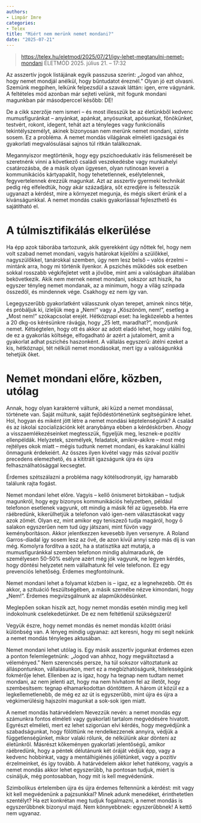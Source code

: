 ```yaml
---
authors:
- Limpár Imre
categories:
- Telex
title: "Miért nem merünk nemet mondani?"
date: "2025-07-21"
---
```


> https://telex.hu/eletmod/2025/07/21/igy-lehet-megtanulni-nemet-mondani
> ÉLETMÓD 2025. július 21. – 17:32

Az asszertív jogok listájának egyik passzusa szerint: „Jogod van ahhoz, hogy nemet mondjál anélkül, hogy bűntudatot éreznél.” Olyan jó ezt olvasni. Szemünk megpihen, lelkünk felpezsdül a szavak láttán: igen, erre vágynánk. A feltételes mód azonban már sejteti velünk, mit fogunk mondani magunkban pár másodperccel később: DE!

De a cikk szerzője nem ismeri – és most illesszük be az életünkből kedvenc mumusfiguránkat – anyánkat, apánkat, anyósunkat, apósunkat, főnökünket, testvért, rokont, idegent, tehát azt a tényleges vagy funkcionális tekintélyszemélyt, akinek bizonyosan nem merünk nemet mondani, szinte sosem. Ez a probléma. A nemet mondás világának elméleti igazságai és gyakorlati megvalósulásai sajnos túl ritkán találkoznak.

Megannyiszor megtörténik, hogy egy pszichoedukatív írás felismeréseit be szeretnénk vinni a következő családi veszekedésbe vagy munkahelyi csatározásba, de a másik olyan ügyesen, olyan rutinosan keveri a kommunikációs kártyapaklit, hogy tehetetlennek, esélytelennek, fegyvertelennek érezzük magunkat. Azt az asszertív gyermeki technikát pedig rég elfeledtük, hogy akár századjára, sőt ezredjére is feltesszük ugyanazt a kérdést, mire a környezet megunja, és mégis sikert érünk el a kívánságunkkal. A nemet mondás csakis gyakorlással fejleszthető és sajátítható el.

# A túlmisztifikálás elkerülése

Ha épp azok táborába tartozunk, akik gyerekként úgy nőttek fel, hogy nem volt szabad nemet mondani, vagyis határokat kijelölni a szülőkkel, nagyszülőkkel, tanárokkal szemben, úgy nem lesz belső – valós érzelmi – mintánk arra, hogy mi történik ilyenkor. A pszichés működés sok esetben sokkal rosszabb végkifejletet vetít a jövőbe, mint ami a valóságban általában bekövetkezik. Akik nem mernek nemet mondani, sokszor azt hiszik, ha egyszer tényleg nemet mondanak, az a minimum, hogy a világ színpada összedől, és mindennek vége. Csakhogy ez nem így van.

Legegyszerűbb gyakorlatként válasszunk olyan terepet, aminek nincs tétje, és próbáljuk ki, ízleljük meg a „Nem!” vagy a „Köszönöm, nem!”, esetleg a „Most nem!” szókapcsolat erejét. Hétköznapi eset: ha legközelebb a hentes a 20 dkg-os kérésünkre rávágja, hogy „25 lett, maradhat?”, mondjunk nemet. Kétségtelen, hogy ott és akkor az adott eladó lehet, hogy utálni fog, de ez a gyakorlás költsége, elfogadható ár azért a jutalomért, amit a gyakorlat adhat pszichés haszonként. A vállalás egyszerű: átélni ezeket a kis, hétköznapi, tét nélküli nemet mondásokat, mert így a valóságunkká tehetjük őket.

# Nemet mondani előre, közben, utólag

Annak, hogy olyan karakterré váltunk, aki küzd a nemet mondással, története van. Saját múltunk, saját fejlődéstörténetünk segítségünkre lehet. Hol, hogyan és miként jött létre a nemet mondási képtelenségünk? A család és az iskolai szocializációnk két aranybánya ebben a kérdéskörben. Ahogy a visszaemlékezéseinket megtesszük, figyeljük meg, lesznek-e pozitív ellenpéldák. Helyzetek, személyek, feladatok, amikre-akikre – most még rejtélyes okok miatt – mégis tudtunk nemet mondani, és karakánul kiállni önmagunk érdekeiért. Az összes ilyen kivétel vagy más szóval pozitív precedens elemezhető, és a kititrált igazságunk újra és újra felhasználhatósággal kecsegtet.

Érdemes szétszálazni a probléma nagy kötélsodronyát, így hamarabb találunk rajta fogást.

Nemet mondani lehet előre. Vagyis – kellő önismeret birtokában – tudjuk magunkról, hogy egy bizonyos kommunikációs helyzetben, például telefonon esetlenek vagyunk, ott mindig a másik fél az ügyesebb. Ha erre ráébredünk, kikerülhetjük a telefonon való igen-nem választásokat vagy azok zömét. Olyan ez, mint amikor egy teniszező tudja magáról, hogy ő salakon egyszerűen nem tud úgy játszani, mint füvön vagy keményborításon. Akkor jelentkezzen kevesebb ilyen versenyre. A Roland Garros-diadal így sosem lesz az övé, de azon kívül annyi szép más díj is van még. Komolyra fordítva a szót, ha a statisztika azt mutatja, a mumusfiguránkkal szemben telefonon mindig alulmaradunk, de személyesen 50-50% esélyre azért még jók vagyunk, ne legyen kérdés, hogy döntési helyzetet nem vállalhatunk fel vele telefonon. Ez egy prevenciós lehetőség. Érdemes megfontolnunk.

Nemet mondani lehet a folyamat közben is – igaz, ez a legnehezebb. Ott és akkor, a szituáció feszültségében, a másik szemébe nézve kimondani, hogy „Nem!”. Érdemes megvizsgálnunk az alapműködésünket.

Meglepően sokan hiszik azt, hogy nemet mondás esetén mindig meg kell indokolnunk cselekedetünket. De ez nem feltétlenül szükségszerű!

Vegyük észre, hogy nemet mondás és nemet mondás között óriási különbség van. A lényeg mindig ugyanaz: azt keresni, hogy mi segít nekünk a nemet mondás tényleges aktusában.

Nemet mondani lehet utólag is. Egy másik asszertív jogunkat érdemes ezen a ponton felemlegetnünk: „Jogod van ahhoz, hogy megváltoztasd a véleményed.” Nem szerencsés persze, ha túl sokszor változtatunk az álláspontunkon, vállalásunkon, mert ez a megbízhatóságunk, hitelességünk fokmérője lehet. Ellenben az is igaz, hogy ha tegnap nem tudtam nemet mondani, az nem jelenti azt, hogy ma nem hívhatom fel az illetőt, hogy szembesítsem: tegnap elhamarkodottan döntöttem. A három út közül ez a legkellemetlenebb, de még ez az út is egyszerűbb, mint újra és újra a végkimerülésig hajszolni magunkat a sok-sok igen miatt.

A nemet mondás határvédelem
Nevezzük nevén: a nemet mondás egy számunkra fontos elméleti vagy gyakorlati tartalom megvédésére hivatott. Egyrészt elméleti, mert ez lehet szigorúan elvi kérdés, hogy megvédjünk a szabadságunkat, hogy fölöttünk ne rendelkezzenek annyira, védjük a függetlenségünket, mikor valaki rólunk, de nélkülünk akar dönteni az életünkről. Másrészt kőkeményen gyakorlati jelentőségű, amikor ráébredünk, hogy a péntek délutánunk két óráját védjük épp, vagy a kedvenc hobbinkat, vagy a mentálhigiénés jóllétünket, vagy a pozitív érzelmeinket, és így tovább. A határvédelem akkor lehet hatékony, vagyis a nemet mondás akkor lehet egyszerűbb, ha pontosan tudjuk, miért is csináljuk, még pontosabban, hogy mit is kell megvédenünk.

Szimbolikus értelemben újra és újra érdemes feltennünk a kérdést: mit vagy kit kell megvédenünk a pajzsunkkal? Minek adunk menedéket, érinthetetlen szentélyt? Ha ezt konkrétan meg tudjuk fogalmazni, a nemet mondás is egyszerűbbnek bizonyul majd. Nem könnyebbnek: egyszerűbbnek! A kettő nem ugyanaz.
